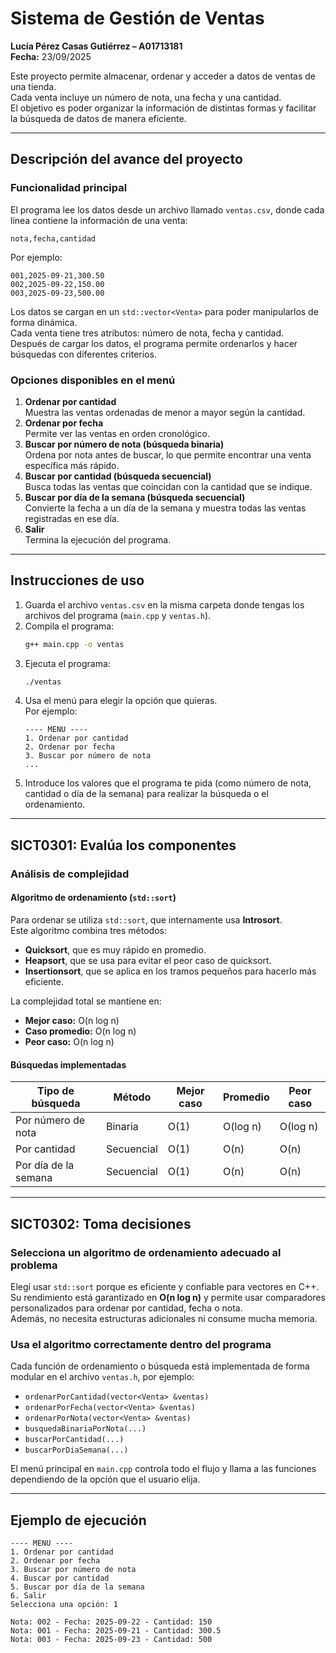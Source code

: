 # Sistema de Gestión de Ventas

**Lucía Pérez Casas Gutiérrez – A01713181**  
**Fecha:** 23/09/2025  

Este proyecto permite almacenar, ordenar y acceder a datos de ventas de una tienda.  
Cada venta incluye un número de nota, una fecha y una cantidad.  
El objetivo es poder organizar la información de distintas formas y facilitar la búsqueda de datos de manera eficiente.

---

## Descripción del avance del proyecto

### Funcionalidad principal

El programa lee los datos desde un archivo llamado `ventas.csv`, donde cada línea contiene la información de una venta:
```
nota,fecha,cantidad
```
Por ejemplo:
```
001,2025-09-21,300.50
002,2025-09-22,150.00
003,2025-09-23,500.00
```

Los datos se cargan en un `std::vector<Venta>` para poder manipularlos de forma dinámica.  
Cada venta tiene tres atributos: número de nota, fecha y cantidad.  
Después de cargar los datos, el programa permite ordenarlos y hacer búsquedas con diferentes criterios.

### Opciones disponibles en el menú

1. **Ordenar por cantidad**  
   Muestra las ventas ordenadas de menor a mayor según la cantidad.
2. **Ordenar por fecha**  
   Permite ver las ventas en orden cronológico.
3. **Buscar por número de nota (búsqueda binaria)**  
   Ordena por nota antes de buscar, lo que permite encontrar una venta específica más rápido.
4. **Buscar por cantidad (búsqueda secuencial)**  
   Busca todas las ventas que coincidan con la cantidad que se indique.
5. **Buscar por día de la semana (búsqueda secuencial)**  
   Convierte la fecha a un día de la semana y muestra todas las ventas registradas en ese día.
6. **Salir**  
   Termina la ejecución del programa.

---

## Instrucciones de uso

1. Guarda el archivo `ventas.csv` en la misma carpeta donde tengas los archivos del programa (`main.cpp` y `ventas.h`).
2. Compila el programa:
   ```bash
   g++ main.cpp -o ventas
   ```
3. Ejecuta el programa:
   ```bash
   ./ventas
   ```
4. Usa el menú para elegir la opción que quieras.  
   Por ejemplo:
   ```
   ---- MENU ----
   1. Ordenar por cantidad
   2. Ordenar por fecha
   3. Buscar por número de nota
   ...
   ```
5. Introduce los valores que el programa te pida (como número de nota, cantidad o día de la semana) para realizar la búsqueda o el ordenamiento.

---

## SICT0301: Evalúa los componentes

### Análisis de complejidad

#### Algoritmo de ordenamiento (`std::sort`)

Para ordenar se utiliza `std::sort`, que internamente usa **Introsort**.  
Este algoritmo combina tres métodos:  
- **Quicksort**, que es muy rápido en promedio.  
- **Heapsort**, que se usa para evitar el peor caso de quicksort.  
- **Insertionsort**, que se aplica en los tramos pequeños para hacerlo más eficiente.  

La complejidad total se mantiene en:
- **Mejor caso:** O(n log n)  
- **Caso promedio:** O(n log n)  
- **Peor caso:** O(n log n)

#### Búsquedas implementadas

| Tipo de búsqueda | Método | Mejor caso | Promedio | Peor caso |
|------------------|---------|-------------|-----------|------------|
| Por número de nota | Binaria | O(1) | O(log n) | O(log n) |
| Por cantidad | Secuencial | O(1) | O(n) | O(n) |
| Por día de la semana | Secuencial | O(1) | O(n) | O(n) |

---

## SICT0302: Toma decisiones

### Selecciona un algoritmo de ordenamiento adecuado al problema

Elegí usar `std::sort` porque es eficiente y confiable para vectores en C++.  
Su rendimiento está garantizado en **O(n log n)** y permite usar comparadores personalizados para ordenar por cantidad, fecha o nota.  
Además, no necesita estructuras adicionales ni consume mucha memoria.

### Usa el algoritmo correctamente dentro del programa

Cada función de ordenamiento o búsqueda está implementada de forma modular en el archivo `ventas.h`, por ejemplo:
- `ordenarPorCantidad(vector<Venta> &ventas)`  
- `ordenarPorFecha(vector<Venta> &ventas)`  
- `ordenarPorNota(vector<Venta> &ventas)`  
- `busquedaBinariaPorNota(...)`  
- `buscarPorCantidad(...)`  
- `buscarPorDiaSemana(...)`

El menú principal en `main.cpp` controla todo el flujo y llama a las funciones dependiendo de la opción que el usuario elija.

---

## Ejemplo de ejecución

```
---- MENU ----
1. Ordenar por cantidad
2. Ordenar por fecha
3. Buscar por número de nota
4. Buscar por cantidad
5. Buscar por día de la semana
6. Salir
Selecciona una opción: 1

Nota: 002 - Fecha: 2025-09-22 - Cantidad: 150
Nota: 001 - Fecha: 2025-09-21 - Cantidad: 300.5
Nota: 003 - Fecha: 2025-09-23 - Cantidad: 500
```
